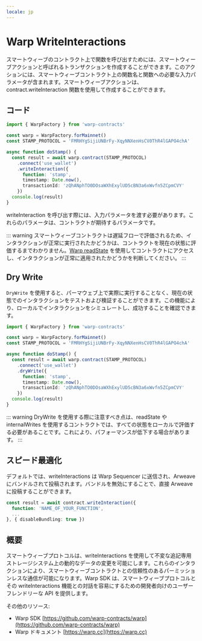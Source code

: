 ```yaml
---
locale: jp
---
```

# Warp WriteInteractions

スマートウィーブのコントラクト上で関数を呼び出すためには、スマートウィーブアクションと呼ばれるトランザクションを作成することができます。このアクションには、スマートウィーブコントラクト上の関数名と関数への必要な入力パラメータが含まれます。スマートウィーブアクションは、contract.writeInteraction 関数を使用して作成することができます。

## コード

```ts
import { WarpFactory } from 'warp-contracts'

const warp = WarpFactory.forMainnet()
const STAMP_PROTOCOL = 'FMRHYgSijiUNBrFy-XqyNNXenHsCV0ThR4lGAPO4chA'

async function doStamp() {
  const result = await warp.contract(STAMP_PROTOCOL)
    .connect('use_wallet')
    .writeInteraction({
      function: 'stamp',
      timestamp: Date.now(),
      transactionId: 'zQhANphTO0DOsaWXhExylUD5cBN3a6xWvfn5ZCpmCVY'
    })
  console.log(result)
}
```

writeInteraction を呼び出す際には、入力パラメータを渡す必要があります。これらのパラメータは、コントラクトが期待するパラメータです。

::: warning
スマートウィーブコントラクトは遅延フローで評価されるため、インタラクションが正常に実行されたかどうかは、コントラクトを現在の状態に評価するまでわかりません。[Warp readState](./readstate.md) を使用してコントラクトにアクセスし、インタラクションが正常に適用されたかどうかを判断してください。
:::

## Dry Write

`DryWrite` を使用すると、パーマウェブ上で実際に実行することなく、現在の状態でのインタラクションをテストおよび検証することができます。この機能により、ローカルでインタラクションをシミュレートし、成功することを確認できます。

```ts
import { WarpFactory } from 'warp-contracts'

const warp = WarpFactory.forMainnet()
const STAMP_PROTOCOL = 'FMRHYgSijiUNBrFy-XqyNNXenHsCV0ThR4lGAPO4chA'

async function doStamp() {
  const result = await warp.contract(STAMP_PROTOCOL)
    .connect('use_wallet')
    .dryWrite({
      function: 'stamp',
      timestamp: Date.now(),
      transactionId: 'zQhANphTO0DOsaWXhExylUD5cBN3a6xWvfn5ZCpmCVY'
    })
  console.log(result)
}
```

::: warning
DryWrite を使用する際に注意すべき点は、readState や internalWrites を使用するコントラクトでは、すべての状態をローカルで評価する必要があることです。これにより、パフォーマンスが低下する場合があります。
:::

## スピード最適化

デフォルトでは、writeInteractions は Warp Sequencer に送信され、Arweave にバンドルされて投稿されます。バンドルを無効にすることで、直接 Arweave に投稿することができます。

```ts
const result = await contract.writeInteraction({
  function: 'NAME_OF_YOUR_FUNCTION',
  ...
}, { disableBundling: true })
```

## 概要

スマートウィーブプロトコルは、writeInteractions を使用して不変な追記専用ストレージシステム上の動的なデータの変更を可能にします。これらのインタラクションにより、スマートウィーブコントラクトとの信頼性のあるパーミッションレスな通信が可能になります。Warp SDK は、スマートウィーブプロトコルとその writeInteractions 機能との対話を容易にするための開発者向けのユーザーフレンドリーな API を提供します。

その他のリソース:

* Warp SDK [https://github.com/warp-contracts/warp](https://github.com/warp-contracts/warp)
* Warp ドキュメント [https://warp.cc](https://warp.cc)